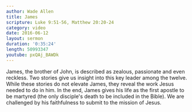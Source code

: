 ```yaml
---
author: Wade Allen
title: James
scripture: Luke 9:51-56, Matthew 20:20-24
category: video
date: 2016-06-12
layout: sermon
duration: '0:35:24' 
length: 50993347
youtube: pxQAj_BAWDk
---
```


James, the brother of John, is described as zealous, passionate and even reckless. Two stories give us insight into this key leader among the twelve. While these stories do not elevate James, they reveal the work Jesus needed to do in him. In the end, James gives his life as the first apostle to be martyred (the only disciple's death to be included in the Bible). We are challenged by his faithfulness to submit to the mission of Jesus.

